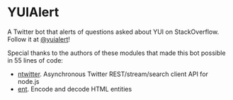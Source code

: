 YUIAlert
========

A Twitter bot that alerts of questions asked about YUI on StackOverflow.
Follow it at [@yuialert](http://twitter.com/yuialert)!

Special thanks to the authors of these modules that made this bot possible in 55 lines of code:
  * [ntwitter](https://github.com/AvianFlu/ntwitter). Asynchronous Twitter REST/stream/search client API for node.js
  * [ent](https://github.com/substack/node-ent). Encode and decode HTML entities
